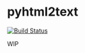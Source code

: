 # pyhtml2text

[![Build Status](https://travis-ci.org/carsonip/pyhtml2text.svg?branch=master)](https://travis-ci.org/carsonip/pyhtml2text)

WIP